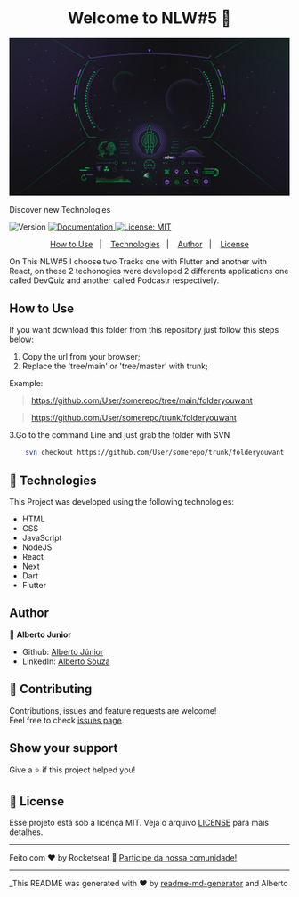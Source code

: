 <h1 align="center">Welcome to NLW#5 👋</h1>

![home](./resources/NLW5.jpeg)


Discover new Technologies
<p>
  <img alt="Version" src="https://img.shields.io/badge/version-Updating Readmes-blue.svg?cacheSeconds=2592000" />
  <a href="Teste" target="_blank">
    <img alt="Documentation" src="https://img.shields.io/badge/documentation-yes-brightgreen.svg" />
  </a>
  <a href="Teste" target="_blank">
    <img alt="License: MIT" src="https://img.shields.io/badge/License-MIT-yellow.svg" />
  </a>
  
</p>
<p align="center">
  <a href="#how-to-use">How to Use</a>&nbsp;&nbsp;&nbsp;|&nbsp;&nbsp;&nbsp;
  <a href="#-technologies">Technologies</a>&nbsp;&nbsp;&nbsp;|&nbsp;&nbsp;&nbsp;
  <a href="#author">Author</a>&nbsp;&nbsp;&nbsp;|&nbsp;&nbsp;&nbsp;
  <a href="#-license">License</a>
</p>
 On This NLW#5 I choose two Tracks one with Flutter and another with React, on these 2 techonogies were developed 2 differents applications one called DevQuiz and another called Podcastr respectively.




## How to Use
If you want download this folder from this repository just follow this steps below:


1. Copy the url from your browser;
2. Replace the 'tree/main' or 'tree/master' with trunk;

Example: 
> https://github.com/User/somerepo/tree/main/folderyouwant
 
> https://github.com/User/somerepo/trunk/folderyouwant 

3.Go to the command Line and just grab the folder with SVN

```sh
    svn checkout https://github.com/User/somerepo/trunk/folderyouwant 
```

## 🚀 Technologies
This Project was developed using the following technologies:


- HTML
- CSS
- JavaScript
- NodeJS
- React
- Next
- Dart
- Flutter



## Author

👤 **Alberto Junior**

* Github: [Alberto Júnior](https://github.com/wayfiding)
* LinkedIn: [Alberto Souza](https://linkedin.com/in/alberto-souza)

## 🤝 Contributing

Contributions, issues and feature requests are welcome!<br />Feel free to check [issues page](Teste). 

## Show your support

Give a ⭐️ if this project helped you!

## 📝 License

Esse projeto está sob a licença MIT. Veja o arquivo [LICENSE](.github/LICENSE.md) para mais detalhes.

---

Feito com ♥ by Rocketseat :wave: [Participe da nossa comunidade!](https://discordapp.com/invite/gCRAFhc)

***
_This README was generated with ❤️ by [readme-md-generator](https://github.com/kefranabg/readme-md-generator) and Alberto